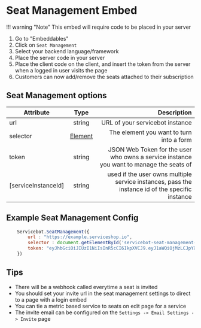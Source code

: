 # Seat Management Embed

!!! warning "Note"
    This embed will require code to be placed in your server

1. Go to "Embeddables"
1. Click on `Seat Management`
1. Select your backend language/framework
1. Place the server code in your server
1. Place the client code on the client, and insert the token from the server when a logged in user visits the page
1. Customers can now add/remove the seats attached to their subscription

## Seat Management options

| Attribute        | Type           | Description  |
| ------------- |:-------------:| -----:|
| url      | string      |   URL of your servicebot instance |
| selector | [Element](https://developer.mozilla.org/en-US/docs/Web/API/Element)|  The element you want to turn into a form |
| token | string | JSON Web Token for the user who owns a service instance you want to manage the seats of|
| [serviceInstanceId] | string | used if the user owns multiple service instances, pass the instance id of the specific instance|

## Example Seat Management Config
```javascript
    Servicebot.SeatManagement({
        url : "https://example.serviceshop.io", 
        selector : document.getElementById('servicebot-seat-management-form'),
        token: "eyJhbGciOiJIUzI1NiIsInR5cCI6IkpXVCJ9.eyJ1aWQiOjMzLCJpYXQiOjE1MzczNzY4MTgsImV4cCI6MTUzNzM4NzYxOH0.yrhyVmzHprR-7b--SpnwaH7ylKjd6q4-isgnm782Q8I"
    })
```

## Tips
- There will be a webhook called everytime a seat is invited
- You should set your invite url in the seat management settings to direct to a page with a login embed
- You can tie a metric based service to seats on edit page for a service
- The invite email can be configured on the `Settings -> Email Settings -> Invite` page
